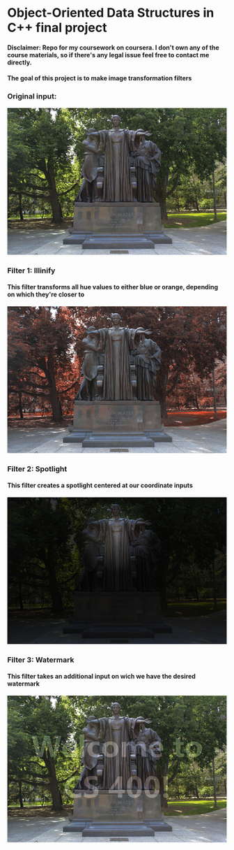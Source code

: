 # Object-Oriented Data Structures in C++ final project
#### Disclaimer: Repo for my coursework on coursera. I don't own any of the course materials, so if there's any legal issue feel free to contact me directly. 
#### The goal of this project is to make image transformation filters
### Original input:
![alt text](alma.png)
### Filter 1: Illinify
#### This filter transforms all hue values to either blue or orange, depending on which they're closer to
![alt text](out-illinify.png)
### Filter 2: Spotlight
#### This filter creates a spotlight centered at our coordinate inputs
![alt text](out-spotlight.png)
### Filter 3: Watermark
#### This filter takes an additional input on wich we have the desired watermark
![alt text](out-watermark.png)

